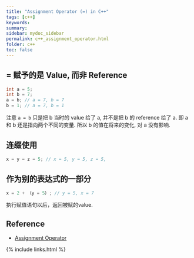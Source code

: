 ```yaml
---
title: "Assignment Operator (=) in C++"
tags: [c++]
keywords:
summary:
sidebar: mydoc_sidebar
permalink: c++_assignment_operator.html
folder: c++
toc: false
---
```


## = 赋予的是 Value, 而非 Reference

```c++
int a = 5;
int b = 7;
a = b; // a = 7, b = 7
b = 1; // a = 7, b = 1
```
注意 `a = b` 只是把 b 当时的 value 给了 a, 并不是把 b 的 reference 给了 a. 即 a 和 b 还是指向两个不同的变量. 所以 b 的值在将来的变化, 对 a 没有影响.

## 连缀使用

```c++
x = y = z = 5; // x = 5, y = 5, z = 5,
```

## 作为别的表达式的一部分

```c++
x = 2 + （y = 5）; // y = 5, x = 7
```
执行赋值语句以后，返回被赋的value.

## Reference

* [Assignment Operator](http://www.cplusplus.com/doc/tutorial/operators/)

{% include links.html %}